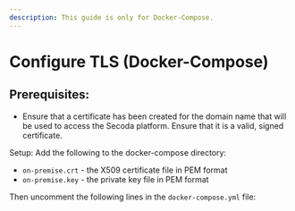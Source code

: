 ```yaml
---
description: This guide is only for Docker-Compose.
---
```


# Configure TLS (Docker-Compose)

## Prerequisites:

* Ensure that a certificate has been created for the domain name that will be used to access the Secoda platform. Ensure that it is a valid, signed certificate.

Setup: Add the following to the docker-compose directory:

* `on-premise.crt` - the X509 certificate file in PEM format
* `on-premise.key` - the private key file in PEM format

Then uncomment the following lines in the `docker-compose.yml` file:

